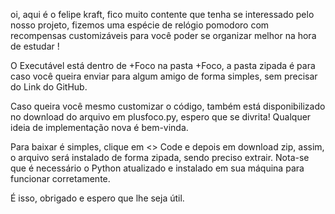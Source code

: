 oi, aqui é o felipe kraft, 
fico muito contente que tenha se interessado pelo nosso projeto,
fizemos uma espécie de relógio pomodoro com recompensas customizáveis 
para você poder se organizar melhor na hora de estudar ! 

O Executável está dentro de +Foco na pasta +Foco, a pasta zipada
é para caso você queira enviar para algum amigo de forma simples,
sem precisar do Link do GitHub.

Caso queira você mesmo customizar o código, também está disponibilizado
no download do arquivo em plusfoco.py, espero que se divrita! Qualquer
ideia de implementação nova é bem-vinda.

Para baixar é simples, clique em <> Code e depois em download zip,
assim, o arquivo será instalado de forma zipada, sendo preciso extrair.
Nota-se que é necessário o Python atualizado e instalado em sua máquina
para funcionar corretamente.

É isso, obrigado e espero que lhe seja útil.

